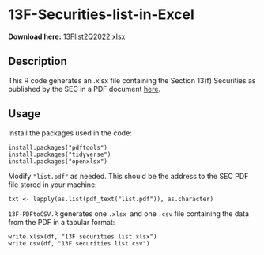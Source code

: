 # 13F-Securities-list-in-Excel

<b>Download here:</b> [13Flist2Q2022.xlsx](/13Flist2Q2022.xlsx)

## Description
This R code generates an .xlsx file containing the Section 13(f) Securities as published by the SEC in a PDF document [here](https://www.sec.gov/divisions/investment/13flists).

## Usage
Install the packages used in the code:

```
install.packages("pdftools")
install.packages("tidyverse")
install.packages("openxlsx")
```

Modify `"list.pdf"` as needed. This should be the address to the SEC PDF file stored in your machine:
```
txt <- lapply(as.list(pdf_text("list.pdf")), as.character)
```

`13F-PDFtoCSV.R` generates one `.xlsx `and one `.csv` file containing the data from the PDF in a tabular format:
```
write.xlsx(df, "13F securities list.xlsx")
write.csv(df, "13F securities list.csv")
```
